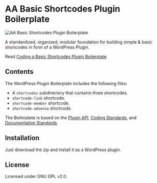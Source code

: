 # AA Basic Shortcodes Plugin Boilerplate
![AA Basic Shortcodes Plugin Boilerplate](http://ahmadawais.com/wp-content/uploads/2014/10/Basic-Shortcode-WordPress-Plugin-Boilerplate1-788x591.png)

A standardized, organized, modular foundation for building simple & basic shortcodes in form of a WordPress Plugin.

Read [Coding a Basic Shortcodes Plugin Boilerplate](http://ahmadawais.com/coding-a-basic-shortcodes-plugin-boilerplate/)

## Contents

The WordPress Plugin Boilerplate includes the following files:

- A `shortcodes` subdirectory that contains three shortcodes.
- `shortcode-link` shortcode. 
- `shortcode-member` shortcode. 
- `shortcode-adsense` shortcode. 

The Boilerplate is based on the [Plugin API](http://codex.wordpress.org/Plugin_API), [Coding Standards](http://codex.wordpress.org/WordPress_Coding_Standards), and [Documentation Standards](http://make.wordpress.org/core/handbook/inline-documentation-standards/php-documentation-standards/).

## Installation
Just download the zip and install it as a WordPress plugin.

## License
Licensed under GNU GPL v2.0.
